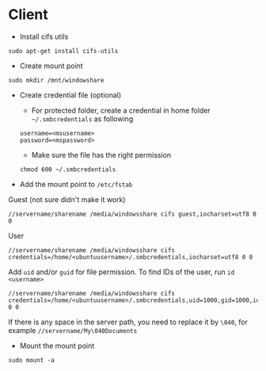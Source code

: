 # Client

- Install cifs utils
```
sudo apt-get install cifs-utils
```

- Create mount point
```
sudo mkdir /mnt/windowshare
```

- Create credential file (optional)
  
    - For protected folder, create a credential in home folder `~/.smbcredentials` as following 
    ```
    username=<msusername>
    password=<mspassword>
    ```

    - Make sure the file has the right permission
    ```
    chmod 600 ~/.smbcredentials
    ```

- Add the mount point to `/etc/fstab`

Guest (not sure didn't make it work)
```
//servername/sharename /media/windowsshare cifs guest,iocharset=utf8 0 0
```

User
```
//servername/sharename /media/windowsshare cifs credentials=/home/<ubuntuusername>/.smbcredentials,iocharset=utf8 0 0
```

Add `uid` and/or `guid` for file permission. To find IDs of the user, run `id <username>`
```
//servername/sharename /media/windowsshare cifs credentials=/home/<ubuntuusername>/.smbcredentials,uid=1000,gid=1000,iocharset=utf8 0 0
```

If there is any space in the server path, you need to replace it by `\040`, for example `//servername/My\040Documents` 

- Mount the mount point
```
sudo mount -a
```
